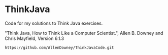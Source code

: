 # ThinkJava
Code for my solutions to Think Java exercises.

"Think Java, How to Think Like a Computer Scientist\.", Allen B. Downey and Chris Mayfield, Version 6.1.3  

```https://github.com/AllenDowney/ThinkJavaCode.git```
